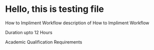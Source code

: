 <h1>Hello, this is testing file</h1>

How to Impliment Workflow
description of How to Impliment Workflow

Duration
upto 12 Hours

Academic Qualification
Requirements
